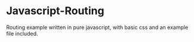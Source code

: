 # Javascript-Routing
Routing example written in pure javascript, with basic css and an example file included.
